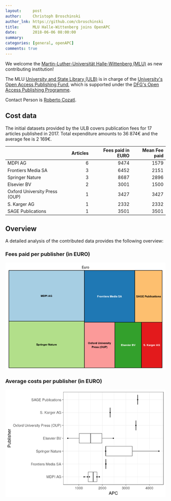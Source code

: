 ```yaml
---
layout:     post
author:     Christoph Broschinski
author_lnk: https://github.com/cbroschinski
title:      MLU Halle-Wittenberg joins OpenAPC
date:       2018-06-06 08:00:00
summary:    
categories: [general, openAPC]
comments: true
---
```





We welcome the [Martin-Luther-Universität Halle-Wittenberg (MLU)](http://www.uni-halle.de/) as new contributing institution!

The MLU [University and State Library (ULB)](http://bibliothek.uni-halle.de/info/?lang=en) is in charge of the [University's Open Access Publishing Fund](http://bibliothek.uni-halle.de/dbib/openaccess/publikationsfonds/?lang=en), which is supported under the [DFG's Open Access Publishing Programme](http://www.dfg.de/en/research_funding/programmes/infrastructure/lis/funding_opportunities/open_access/).

Contact Person is [Roberto Cozatl](mailto:roberto.cozatl@bibliothek.uni-halle.de).

## Cost data



The initial datasets provided by the ULB covers publication fees for 17 articles published in 2017. Total expenditure amounts to 36 874€ and the average fee is 2 169€.


|                              | Articles| Fees paid in EURO| Mean Fee paid|
|:-----------------------------|--------:|-----------------:|-------------:|
|MDPI AG                       |        6|              9474|          1579|
|Frontiers Media SA            |        3|              6452|          2151|
|Springer Nature               |        3|              8687|          2896|
|Elsevier BV                   |        2|              3001|          1500|
|Oxford University Press (OUP) |        1|              3427|          3427|
|S. Karger AG                  |        1|              2332|          2332|
|SAGE Publications             |        1|              3501|          3501|

## Overview

A detailed analysis of the contributed data provides the following overview:

### Fees paid per publisher (in EURO)

![plot of chunk tree_mlu_2018_06_06_full](/figure/tree_mlu_2018_06_06_full-1.png)

###  Average costs per publisher (in EURO)

![plot of chunk box_mlu_2018_06_06_publisher_full](/figure/box_mlu_2018_06_06_publisher_full-1.png)
